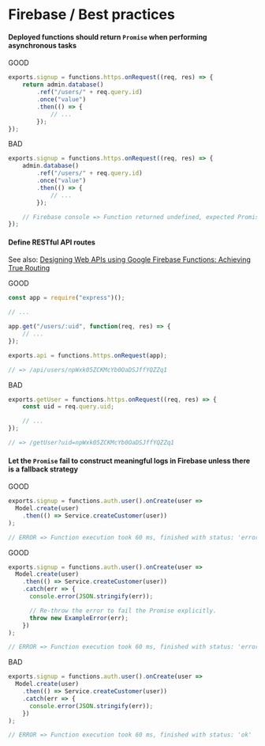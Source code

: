 # Firebase / Best practices

#### Deployed functions should return `Promise` when performing asynchronous tasks

GOOD

```js
exports.signup = functions.https.onRequest((req, res) => {
    return admin.database()
        .ref("/users/" + req.query.id)
        .once("value")
        .then(() => {
            // ...
        });
});
```

BAD

```js
exports.signup = functions.https.onRequest((req, res) => {
    admin.database()
        .ref("/users/" + req.query.id)
        .once("value")
        .then(() => {
            // ...
        });

    // Firebase console => Function returned undefined, expected Promise or value.
});
```

#### Define RESTful API routes

See also: [Designing Web APIs using Google Firebase Functions: Achieving True Routing](https://medium.com/@atbe/firebase-functions-true-routing-2cb17a5cd288)

GOOD

```js
const app = require("express")();

// ...

app.get("/users/:uid", function(req, res) => {
    // ...
});

exports.api = functions.https.onRequest(app);

// => /api/users/npWxk05ZCKMcYb0OaDSJffYQZZq1
```

BAD

```js
exports.getUser = functions.https.onRequest((req, res) => {
    const uid = req.query.uid;

    // ...
});

// => /getUser?uid=npWxk05ZCKMcYb0OaDSJffYQZZq1
```

#### Let the `Promise` fail to construct meaningful logs in Firebase unless there is a fallback strategy

GOOD

```js
exports.signup = functions.auth.user().onCreate(user => 
  Model.create(user)
    .then(() => Service.createCustomer(user))
);

// ERROR => Function execution took 60 ms, finished with status: 'error'
```

GOOD

```js
exports.signup = functions.auth.user().onCreate(user =>
  Model.create(user)
    .then(() => Service.createCustomer(user))
    .catch(err => {
      console.error(JSON.stringify(err));

      // Re-throw the error to fail the Promise explicitly.
      throw new ExampleError(err);
    })
);

// ERROR => Function execution took 60 ms, finished with status: 'error'
```

BAD

```js
exports.signup = functions.auth.user().onCreate(user =>
  Model.create(user)
    .then(() => Service.createCustomer(user))
    .catch(err => {
      console.error(JSON.stringify(err));
    })
);

// ERROR => Function execution took 60 ms, finished with status: 'ok'
```
